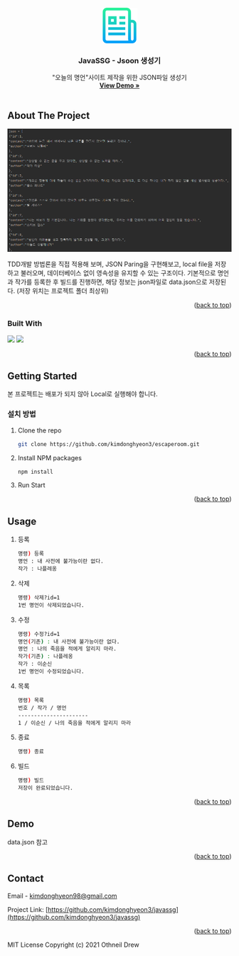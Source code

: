 <div id="top"></div>
<!--
*** Thanks for checking out the Best-README-Template. If you have a suggestion
*** that would make this better, please fork the repo and create a pull request
*** or simply open an issue with the tag "enhancement".
*** Don't forget to give the project a star!
*** Thanks again! Now go create something AMAZING! :D
-->

<!-- PROJECT SHIELDS -->
<!--
*** I'm using markdown "reference style" links for readability.
*** Reference links are enclosed in brackets [ ] instead of parentheses ( ).
*** See the bottom of this document for the declaration of the reference variables
*** for contributors-url, forks-url, etc. This is an optional, concise syntax you may use.
*** https://www.markdownguide.org/basic-syntax/#reference-style-links
-->


<!-- PROJECT LOGO -->
<br />
<div align="center">
  <a href="https://github.com/kimdonghyeon3/javassg">
    <img src="/logo.png" alt="Logo" width="80" height="80">
  </a>

<h3 align="center">JavaSSG - Jsoon 생성기</h3>

  <p align="center">
    "오늘의 명언"사이트 제작을 위한 JSON파일 생성기
    <br />
    <a href="https://github.com/kimdonghyeon3/javassg"><strong>View Demo »</strong></a>
    <br />
    <br />

  </p>
</div>


<!-- ABOUT THE PROJECT -->
## About The Project

![img](./demo.png)

TDD개발 방법론을 직접 적용해 보며, JSON Paring을 구현해보고, local file을 저장하고 불러오며, 데이터베이스 없이 영속성을 유지할 수 있는 구조이다. 기본적으로 명언과 작가를 등록한 후 빌드를 진행하면, 해당 정보는 json파일로 data.json으로 저장된다. (저장 위치는 프로젝트 폴더 최상위)

<p align="right">(<a href="#top">back to top</a>)</p>

### Built With
<img src="https://img.shields.io/badge/java-007396?style=for-the-badge&logo=java&logoColor=white"> <img src="https://img.shields.io/badge/JUnit5-25A162?style=for-the-badge&logo=JUnit5&logoColor=white">
<p align="right">(<a href="#top">back to top</a>)</p>

<!-- GETTING STARTED -->
## Getting Started

 본 프로젝트는 배포가 되지 않아 Local로 실행해야 합니다.

### 설치 방법

1. Clone the repo
   ```sh
   git clone https://github.com/kimdonghyeon3/escaperoom.git
   ```

2. Install NPM packages
   ```sh
   npm install
   ```
3. Run Start

<p align="right">(<a href="#top">back to top</a>)</p>

<!-- USAGE EXAMPLES -->
## Usage

1. 등록
   ```sh
   명령) 등록
   명언 : 내 사전에 불가능이란 없다.
   작가 : 나플레옹
   ```
2. 삭제
   ```sh
   명령) 삭제?id=1
   1번 명언이 삭제되었습니다.
   ```
3. 수정
   ```sh
   명령) 수정?id=1
   명언(기존) : 내 사전에 불가능이란 없다.
   명언 : 나의 죽음을 적에게 알리지 마라.
   작가(기존) : 나플레옹
   작가 : 이순신
   1번 명언이 수정되었습니다.
   ```
4. 목록
   ```sh
   명령) 목록
   번호 / 작가 / 명언
   ----------------------
   1 / 이순신 / 나의 죽음을 적에게 알리지 마라
   ```
5. 종료
   ```sh
   명령) 종료
   ```
5. 빌드
   ```sh
   명령) 빌드
   저장이 완료되었습니다.
   ```


<p align="right">(<a href="#top">back to top</a>)</p>

<!-- DEMO EXAMPLES -->
## Demo
data.json 참고


<p align="right">(<a href="#top">back to top</a>)</p>

<!-- CONTACT -->
## Contact

Email - kimdonghyeon98@gmail.com

Project Link: [https://github.com/kimdonghyeon3/javassg](https://github.com/kimdonghyeon3/javassg)

<p align="right">(<a href="#top">back to top</a>)</p>


MIT License
Copyright (c) 2021 Othneil Drew

<!-- MARKDOWN LINKS & IMAGES -->
<!-- https://www.markdownguide.org/basic-syntax/#reference-style-links -->
[contributors-shield]: https://img.shields.io/github/contributors/github_username/repo_name.svg?style=for-the-badge
[contributors-url]: https://github.com/github_username/repo_name/graphs/contributors
[forks-shield]: https://img.shields.io/github/forks/github_username/repo_name.svg?style=for-the-badge
[forks-url]: https://github.com/github_username/repo_name/network/members
[stars-shield]: https://img.shields.io/github/stars/github_username/repo_name.svg?style=for-the-badge
[stars-url]: https://github.com/github_username/repo_name/stargazers
[issues-shield]: https://img.shields.io/github/issues/github_username/repo_name.svg?style=for-the-badge
[issues-url]: https://github.com/github_username/repo_name/issues
[license-shield]: https://img.shields.io/github/license/github_username/repo_name.svg?style=for-the-badge
[license-url]: https://github.com/github_username/repo_name/blob/master/LICENSE.txt
[linkedin-shield]: https://img.shields.io/badge/-LinkedIn-black.svg?style=for-the-badge&logo=linkedin&colorB=555
[linkedin-url]: https://linkedin.com/in/linkedin_username
[product-screenshot]: images/screenshot.png
